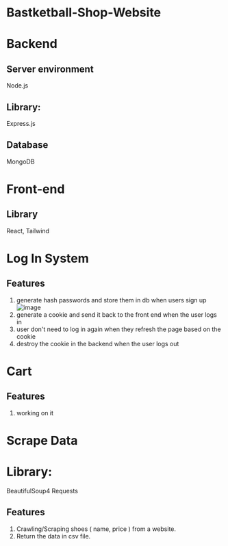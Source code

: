 # Bastketball-Shop-Website

# Backend
## Server environment 
Node.js

## Library:
Express.js

## Database
MongoDB

# Front-end
## Library
React, Tailwind

# Log In System
## Features
  1. generate hash passwords and store them in db when users sign up
     ![image](https://github.com/duclongbox/Bastketball-Shop-Website/assets/127691823/8ee4ef21-02b4-4cff-a06f-5caef864933d)
  3. generate a cookie and send it back to the front end when the user logs in
  4. user don't need to log in again when they refresh the page based on the cookie
  5. destroy the cookie in the backend when the user logs out
     

# Cart 
## Features
  1. working on it



# Scrape Data
# Library:
BeautifulSoup4
Requests
## Features
  1. Crawling/Scraping shoes ( name, price ) from a website.
  2. Return the data in csv file. 
